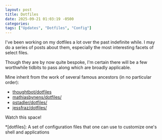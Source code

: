 ```yaml
---
layout: post
title: Dotfiles 
date: 2025-09-21 01:03:19 -0500 
categories:
tags: ["Updates", "Dotfiles", "Config"]
---
```


I've been working on my dotfiles a lot over the past indefinite while. I may do a series of posts about them, especially the most interesting facets of select files. 

Though they are by now quite bespoke, I'm certain there will be a few worthwhile tidbits to pass along which are broadly applicable. 

Mine inherit from the work of several famous ancestors (in no particular order): 

- [thoughtbot/dotfiles](https://github.com/thoughtbot/dotfiles/)
- [mathiasbynens/dotfiles/](https://github.com/mathiasbynens/dotfiles/)
- [pstadler/dotfiles/](https://github.com/pstadler/dotfiles/)
- [jessfraz/dotfiles/](https://github.com/jessfraz/dotfiles/)

Watch this space!

*[dotfiles]: A set of configuration files that one can use to customize one's shell and applications
